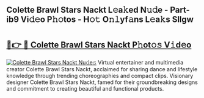 ## Colette Brawl Stars Nackt L𝚎a𝚔ed N𝚞𝚍e - Part-ib9 Vi𝚍𝚎o P𝚑𝚘tos - H𝚘𝚝 O𝚗𝚕yf𝚊ns L𝚎a𝚔s Sllgw

# <h2><a href="http://kfblar.oniu.top/?m=Colette+Brawl+Stars+Nackt">🔗👉 🔴 Colette Brawl Stars Nackt P𝚑ot𝚘𝚜 V𝚒d𝚎o</a></h2>

[![Colette Brawl Stars Nackt Nu𝚍e𝚜](https://i.imgur.com/0qMVB7G.gif)](http://kfblar.oniu.top/?m=Colette+Brawl+Stars+Nackt)
Virtual entertainer and multimedia creator Colette Brawl Stars Nackt, acclaimed for sharing dance and lifestyle knowledge through trending choreographies and compact clips. Visionary designer Colette Brawl Stars Nackt, famed for their groundbreaking designs and commitment to creating beautiful and functional products.  
